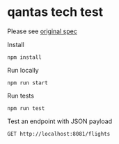 # qantas tech test

Please see [original spec](fe-developer.pdf)

Install
```
npm install
```

Run locally
```
npm run start
```

Run tests
```
npm run test
```

Test an endpoint with JSON payload
```
GET http://localhost:8081/flights
```
